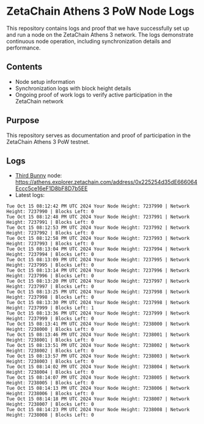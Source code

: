# ZetaChain Athens 3 PoW Node Logs
This repository contains logs and proof that we have successfully set up and run a node on the ZetaChain Athens 3 network. The logs demonstrate continuous node operation, including synchronization details and performance.

## Contents
- Node setup information
- Synchronization logs with block height details
- Ongoing proof of work logs to verify active participation in the ZetaChain network

## Purpose
This repository serves as documentation and proof of participation in the ZetaChain Athens 3 PoW testnet.

## Logs

- [Third Bunny](https://thirdbunny.xyz/) node: https://athens.explorer.zetachain.com/address/0x225254d35dE666064Eccc5ce16eF1D8bF8D7b5EE
- Latest logs:
```
Tue Oct 15 08:12:42 PM UTC 2024 Your Node Height: 7237990 | Network Height: 7237990 | Blocks Left: 0
Tue Oct 15 08:12:48 PM UTC 2024 Your Node Height: 7237991 | Network Height: 7237991 | Blocks Left: 0
Tue Oct 15 08:12:53 PM UTC 2024 Your Node Height: 7237992 | Network Height: 7237992 | Blocks Left: 0
Tue Oct 15 08:12:58 PM UTC 2024 Your Node Height: 7237993 | Network Height: 7237993 | Blocks Left: 0
Tue Oct 15 08:13:04 PM UTC 2024 Your Node Height: 7237994 | Network Height: 7237994 | Blocks Left: 0
Tue Oct 15 08:13:09 PM UTC 2024 Your Node Height: 7237995 | Network Height: 7237995 | Blocks Left: 0
Tue Oct 15 08:13:14 PM UTC 2024 Your Node Height: 7237996 | Network Height: 7237996 | Blocks Left: 0
Tue Oct 15 08:13:20 PM UTC 2024 Your Node Height: 7237997 | Network Height: 7237997 | Blocks Left: 0
Tue Oct 15 08:13:25 PM UTC 2024 Your Node Height: 7237998 | Network Height: 7237998 | Blocks Left: 0
Tue Oct 15 08:13:30 PM UTC 2024 Your Node Height: 7237998 | Network Height: 7237999 | Blocks Left: 1
Tue Oct 15 08:13:36 PM UTC 2024 Your Node Height: 7237999 | Network Height: 7237999 | Blocks Left: 0
Tue Oct 15 08:13:41 PM UTC 2024 Your Node Height: 7238000 | Network Height: 7238000 | Blocks Left: 0
Tue Oct 15 08:13:46 PM UTC 2024 Your Node Height: 7238001 | Network Height: 7238001 | Blocks Left: 0
Tue Oct 15 08:13:51 PM UTC 2024 Your Node Height: 7238002 | Network Height: 7238002 | Blocks Left: 0
Tue Oct 15 08:13:57 PM UTC 2024 Your Node Height: 7238003 | Network Height: 7238003 | Blocks Left: 0
Tue Oct 15 08:14:02 PM UTC 2024 Your Node Height: 7238004 | Network Height: 7238004 | Blocks Left: 0
Tue Oct 15 08:14:07 PM UTC 2024 Your Node Height: 7238005 | Network Height: 7238005 | Blocks Left: 0
Tue Oct 15 08:14:13 PM UTC 2024 Your Node Height: 7238006 | Network Height: 7238006 | Blocks Left: 0
Tue Oct 15 08:14:18 PM UTC 2024 Your Node Height: 7238007 | Network Height: 7238007 | Blocks Left: 0
Tue Oct 15 08:14:23 PM UTC 2024 Your Node Height: 7238008 | Network Height: 7238008 | Blocks Left: 0
```
